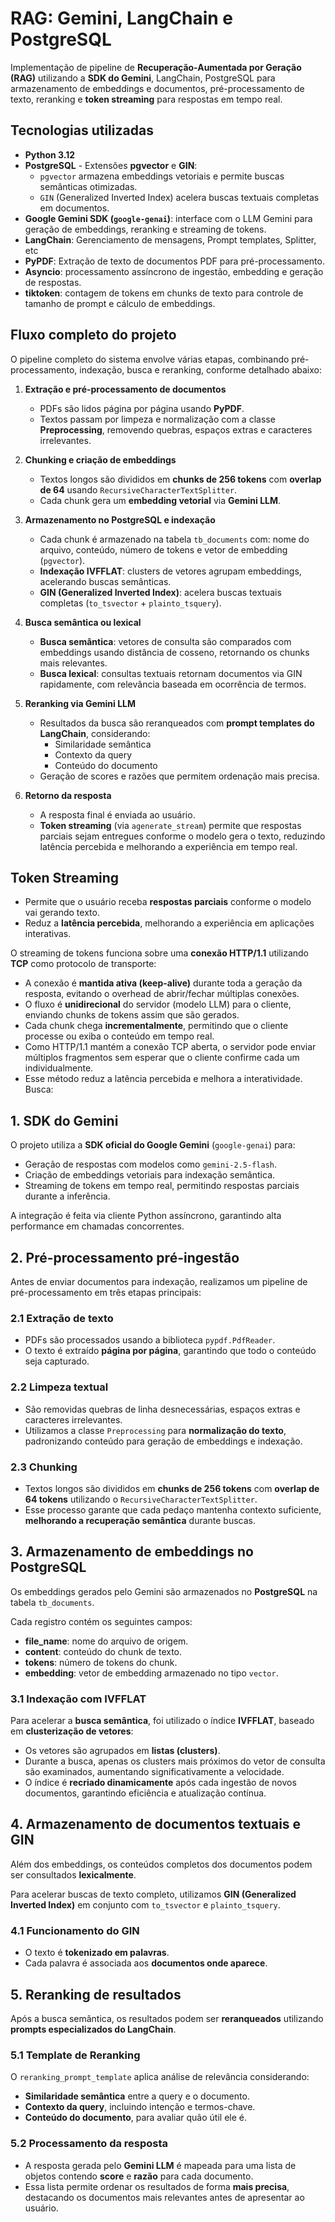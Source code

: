 # RAG: Gemini, LangChain e PostgreSQL
Implementação de pipeline de **Recuperação-Aumentada por Geração (RAG)** utilizando a **SDK do Gemini**, LangChain, PostgreSQL para armazenamento de embeddings e documentos, pré-processamento de texto, reranking e **token streaming** para respostas em tempo real.

## Tecnologias utilizadas
- **Python 3.12**  
- **PostgreSQL** - Extensões **pgvector** e **GIN**:  
  - `pgvector` armazena embeddings vetoriais e permite buscas semânticas otimizadas.  
  - `GIN` (Generalized Inverted Index) acelera buscas textuais completas em documentos.  
- **Google Gemini SDK (`google-genai`)**: interface com o LLM Gemini para geração de embeddings, reranking e streaming de tokens.  
- **LangChain**: Gerenciamento de mensagens, Prompt templates, Splitter, etc
- **PyPDF**: Extração de texto de documentos PDF para pré-processamento.  
- **Asyncio**: processamento assíncrono de ingestão, embedding e geração de respostas.  
- **tiktoken**: contagem de tokens em chunks de texto para controle de tamanho de prompt e cálculo de embeddings.

## Fluxo completo do projeto

O pipeline completo do sistema envolve várias etapas, combinando pré-processamento, indexação, busca e reranking, conforme detalhado abaixo:

1. **Extração e pré-processamento de documentos**  
   - PDFs são lidos página por página usando **PyPDF**.  
   - Textos passam por limpeza e normalização com a classe **Preprocessing**, removendo quebras, espaços extras e caracteres irrelevantes.  

2. **Chunking e criação de embeddings**  
   - Textos longos são divididos em **chunks de 256 tokens** com **overlap de 64** usando `RecursiveCharacterTextSplitter`.  
   - Cada chunk gera um **embedding vetorial** via **Gemini LLM**.  

3. **Armazenamento no PostgreSQL e indexação**  
   - Cada chunk é armazenado na tabela `tb_documents` com: nome do arquivo, conteúdo, número de tokens e vetor de embedding (`pgvector`).  
   - **Indexação IVFFLAT**: clusters de vetores agrupam embeddings, acelerando buscas semânticas.  
   - **GIN (Generalized Inverted Index)**: acelera buscas textuais completas (`to_tsvector` + `plainto_tsquery`).  

4. **Busca semântica ou lexical**  
   - **Busca semântica**: vetores de consulta são comparados com embeddings usando distância de cosseno, retornando os chunks mais relevantes.  
   - **Busca lexical**: consultas textuais retornam documentos via GIN rapidamente, com relevância baseada em ocorrência de termos.  

5. **Reranking via Gemini LLM**  
   - Resultados da busca são reranqueados com **prompt templates do LangChain**, considerando:  
     - Similaridade semântica  
     - Contexto da query  
     - Conteúdo do documento  
   - Geração de scores e razões que permitem ordenação mais precisa.  

6. **Retorno da resposta**  
   - A resposta final é enviada ao usuário.  
   - **Token streaming** (via `agenerate_stream`) permite que respostas parciais sejam entregues conforme o modelo gera o texto, reduzindo latência percebida e melhorando a experiência em tempo real.

## Token Streaming
- Permite que o usuário receba **respostas parciais** conforme o modelo vai gerando texto.
- Reduz a **latência percebida**, melhorando a experiência em aplicações interativas.


O streaming de tokens funciona sobre uma **conexão HTTP/1.1** utilizando **TCP** como protocolo de transporte:

- A conexão é **mantida ativa (keep-alive)** durante toda a geração da resposta, evitando o overhead de abrir/fechar múltiplas conexões.
- O fluxo é **unidirecional** do servidor (modelo LLM) para o cliente, enviando chunks de tokens assim que são gerados.
- Cada chunk chega **incrementalmente**, permitindo que o cliente processe ou exiba o conteúdo em tempo real.
- Como HTTP/1.1 mantém a conexão TCP aberta, o servidor pode enviar múltiplos fragmentos sem esperar que o cliente confirme cada um individualmente.
- Esse método reduz a latência percebida e melhora a interatividade.
Busca:


## 1. SDK do Gemini

O projeto utiliza a **SDK oficial do Google Gemini** (`google-genai`) para:

- Geração de respostas com modelos como `gemini-2.5-flash`.
- Criação de embeddings vetoriais para indexação semântica.
- Streaming de tokens em tempo real, permitindo respostas parciais durante a inferência.

A integração é feita via cliente Python assíncrono, garantindo alta performance em chamadas concorrentes.  

## 2. Pré-processamento pré-ingestão

Antes de enviar documentos para indexação, realizamos um pipeline de pré-processamento em três etapas principais:

### 2.1 Extração de texto
- PDFs são processados usando a biblioteca `pypdf.PdfReader`.
- O texto é extraído **página por página**, garantindo que todo o conteúdo seja capturado.

### 2.2 Limpeza textual
- São removidas quebras de linha desnecessárias, espaços extras e caracteres irrelevantes.
- Utilizamos a classe `Preprocessing` para **normalização do texto**, padronizando conteúdo para geração de embeddings e indexação.

### 2.3 Chunking
- Textos longos são divididos em **chunks de 256 tokens** com **overlap de 64 tokens** utilizando o `RecursiveCharacterTextSplitter`.
- Esse processo garante que cada pedaço mantenha contexto suficiente, **melhorando a recuperação semântica** durante buscas.

## 3. Armazenamento de embeddings no PostgreSQL

Os embeddings gerados pelo Gemini são armazenados no **PostgreSQL** na tabela `tb_documents`.  

Cada registro contém os seguintes campos:

- **file_name**: nome do arquivo de origem.
- **content**: conteúdo do chunk de texto.
- **tokens**: número de tokens do chunk.
- **embedding**: vetor de embedding armazenado no tipo `vector`.

### 3.1 Indexação com IVFFLAT

Para acelerar a **busca semântica**, foi utilizado o índice **IVFFLAT**, baseado em **clusterização de vetores**:

- Os vetores são agrupados em **listas (clusters)**.
- Durante a busca, apenas os clusters mais próximos do vetor de consulta são examinados, aumentando significativamente a velocidade.
- O índice é **recriado dinamicamente** após cada ingestão de novos documentos, garantindo eficiência e atualização contínua.

## 4. Armazenamento de documentos textuais e GIN
Além dos embeddings, os conteúdos completos dos documentos podem ser consultados **lexicalmente**.

Para acelerar buscas de texto completo, utilizamos **GIN (Generalized Inverted Index)** em conjunto com `to_tsvector` e `plainto_tsquery`.

### 4.1 Funcionamento do GIN

- O texto é **tokenizado em palavras**.
- Cada palavra é associada aos **documentos onde aparece**.

## 5. Reranking de resultados

Após a busca semântica, os resultados podem ser **reranqueados** utilizando **prompts especializados do LangChain**.

### 5.1 Template de Reranking
O `reranking_prompt_template` aplica análise de relevância considerando:

- **Similaridade semântica** entre a query e o documento.
- **Contexto da query**, incluindo intenção e termos-chave.
- **Conteúdo do documento**, para avaliar quão útil ele é.

### 5.2 Processamento da resposta

- A resposta gerada pelo **Gemini LLM** é mapeada para uma lista de objetos contendo **score** e **razão** para cada documento.
- Essa lista permite ordenar os resultados de forma **mais precisa**, destacando os documentos mais relevantes antes de apresentar ao usuário.
